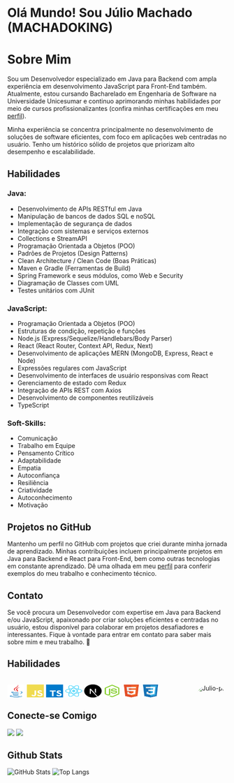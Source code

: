 # Olá Mundo! Sou Júlio Machado (MACHADOKING)

# Sobre Mim
Sou um Desenvolvedor especializado em Java para Backend com ampla experiência em desenvolvimento JavaScript para Front-End também. Atualmente, estou cursando Bacharelado em Engenharia de Software na Universidade Unicesumar e continuo aprimorando minhas habilidades por meio de cursos profissionalizantes (confira minhas certificações em meu [perfil](https://github.com/MACHADOKING)).

Minha experiência se concentra principalmente no desenvolvimento de soluções de software eficientes, com foco em aplicações web centradas no usuário. Tenho um histórico sólido de projetos que priorizam alto desempenho e escalabilidade.

## Habilidades

### Java:
- Desenvolvimento de APIs RESTful em Java
- Manipulação de bancos de dados SQL e noSQL
- Implementação de segurança de dados
- Integração com sistemas e serviços externos
- Collections e StreamAPI
- Programação Orientada a Objetos (POO)
- Padrões de Projetos (Design Patterns)
- Clean Architecture / Clean Code (Boas Práticas)
- Maven e Gradle (Ferramentas de Build)
- Spring Framework e seus módulos, como Web e Security
- Diagramação de Classes com UML
- Testes unitários com JUnit

### JavaScript:
- Programação Orientada a Objetos (POO)
- Estruturas de condição, repetição e funções
- Node.js (Express/Sequelize/Handlebars/Body Parser)
- React (React Router, Context API, Redux, Next)
- Desenvolvimento de aplicações MERN (MongoDB, Express, React e Node)
- Expressões regulares com JavaScript
- Desenvolvimento de interfaces de usuário responsivas com React
- Gerenciamento de estado com Redux
- Integração de APIs REST com Axios
- Desenvolvimento de componentes reutilizáveis
- TypeScript

### Soft-Skills:
- Comunicação
- Trabalho em Equipe
- Pensamento Crítico
- Adaptabilidade
- Empatia
- Autoconfiança
- Resiliência
- Criatividade
- Autoconhecimento
- Motivação

## Projetos no GitHub
Mantenho um perfil no GitHub com projetos que criei durante minha jornada de aprendizado. Minhas contribuições incluem principalmente projetos em Java para Backend e React para Front-End, bem como outras tecnologias em constante aprendizado. Dê uma olhada em meu [perfil](https://github.com/MACHADOKING) para conferir exemplos do meu trabalho e conhecimento técnico.

## Contato
Se você procura um Desenvolvedor com expertise em Java para Backend e/ou JavaScript, apaixonado por criar soluções eficientes e centradas no usuário, estou disponível para colaborar em projetos desafiadores e interessantes. Fique à vontade para entrar em contato para saber mais sobre mim e meu trabalho. 📩


## Habilidades

<div style="display: inline_block;height: 100%;"><br>
  <img align="center" alt="Julio-Java" height="30" width="40" src="https://raw.githubusercontent.com/devicons/devicon/master/icons/java/java-original.svg">
  <img align="center" alt="Julio-Js" height="30" width="40" src="https://raw.githubusercontent.com/devicons/devicon/master/icons/javascript/javascript-plain.svg">
  <img align="center" alt="Julio-Ts" height="30" width="40" src="https://raw.githubusercontent.com/devicons/devicon/master/icons/typescript/typescript-plain.svg">
  <img align="center" alt="Julio-React" height="30" width="40" src="https://raw.githubusercontent.com/devicons/devicon/master/icons/react/react-original.svg">
  <img align="center" alt="Julio-Next" height="30" width="40" src="https://raw.githubusercontent.com/devicons/devicon/master/icons/nextjs/nextjs-original.svg">
  <img align="center" alt="Julio-Node" height="30" width="40" src="https://raw.githubusercontent.com/devicons/devicon/master/icons/nodejs/nodejs-original.svg">
  <img align="center" alt="Julio-HTML" height="30" width="40" src="https://raw.githubusercontent.com/devicons/devicon/master/icons/html5/html5-original.svg">
  <img align="center" alt="Julio-CSS" height="30" width="40" src="https://raw.githubusercontent.com/devicons/devicon/master/icons/css3/css3-original.svg">
  <img align="right" alt="Julio-pic" height="150" style="border-radius:50px;" src="https://cdn.discordapp.com/attachments/1098362460458717186/1136745341413228564/Sem_titulo_1.png">
</div>

## Conecte-se Comigo

<div>
<a href = "mailto:jsmacbusiness@gmail.com"><img src="https://img.shields.io/badge/-Gmail-%23333?style=for-the-badge&logo=gmail&logoColor=white" target="_blank"></a>
  <a href="www.linkedin.com/in/julio-machado-machadoking" target="_blank"><img src="https://img.shields.io/badge/-LinkedIn-%230077B5?style=for-the-badge&logo=linkedin&logoColor=white" target="_blank"></a>
</div>

## Github Stats

![GitHub Stats](https://github-readme-stats.vercel.app/api?username=MACHADOKING&theme=transparent&bg_color=000&border_color=30A3DC&show_icons=true&icon_color=30A3DC&title_color=E94D5F&text_color=FFF)
![Top Langs](https://github-readme-stats-git-masterrstaa-rickstaa.vercel.app/api/top-langs/?username=MACHADOKING&layout=compact&bg_color=000&border_color=30A3DC&title_color=E94D5F&text_color=FFF)
